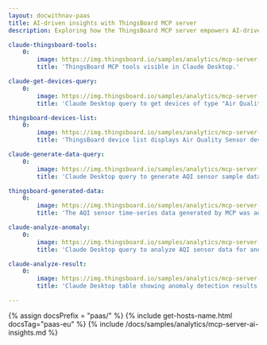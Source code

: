 ```yaml
---
layout: docwithnav-paas
title: AI-driven insights with ThingsBoard MCP server
description: Exploring how the ThingsBoard MCP server empowers AI-driven insights for smarter IoT data management

claude-thingsboard-tools:
    0:
        image: https://img.thingsboard.io/samples/analytics/mcp-server-ai-insights/claude-thingsboard-tools.png
        title: 'ThingsBoard MCP tools visible in Claude Desktop.'

claude-get-devices-query:
    0:
        image: https://img.thingsboard.io/samples/analytics/mcp-server-ai-insights/claude-get-devices-query.png
        title: 'Claude Desktop query to get devices of type "Air Quality Sensor".'

thingsboard-devices-list:
    0:
        image: https://img.thingsboard.io/samples/analytics/mcp-server-ai-insights/thingsboard-devices-list-1-pe.png
        title: 'ThingsBoard device list displays Air Quality Sensor devices.'

claude-generate-data-query:
    0:
        image: https://img.thingsboard.io/samples/analytics/mcp-server-ai-insights/claude-generate-data-query.png
        title: 'Claude Desktop query to generate AQI sensor sample data.'

thingsboard-generated-data:
    0:
        image: https://img.thingsboard.io/samples/analytics/mcp-server-ai-insights/thingsboard-generated-data-1-pe.png
        title: 'The AQI sensor time-series data generated by MCP was automatically added to ThingsBoard.'

claude-analyze-anomaly:
    0:
        image: https://img.thingsboard.io/samples/analytics/mcp-server-ai-insights/claude-analyze-anomaly.png
        title: 'Claude Desktop query to analyze AQI sensor data for anomalies.'

claude-analyze-result:
    0:
        image: https://img.thingsboard.io/samples/analytics/mcp-server-ai-insights/claude-analyze-result.png
        title: 'Claude Desktop table showing anomaly detection results.'

---
```


{% assign docsPrefix = "paas/" %}
{% include get-hosts-name.html docsTag="paas-eu" %}
{% include /docs/samples/analytics/mcp-server-ai-insights.md %}